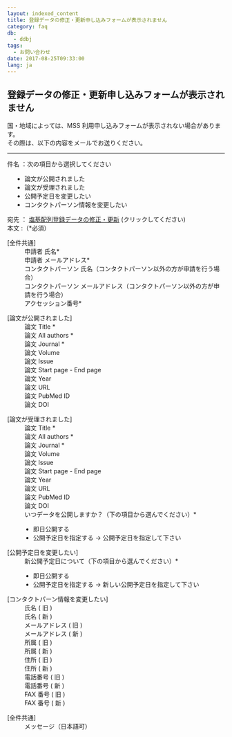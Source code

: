 ```yaml
---
layout: indexed_content
title: 登録データの修正・更新申し込みフォームが表示されません
category: faq
db:
  - ddbj
tags: 
  - お問い合わせ
date: 2017-08-25T09:33:00
lang: ja
---
```


## 登録データの修正・更新申し込みフォームが表示されません

<p>国・地域によっては、MSS 利用申し込みフォームが表示されない場合があります。<br>その際は、以下の内容をメールでお送りください。</p>
<hr>
<p><span class="bold">件名</span> ：次の項目から選択してください
  <ul style="padding-left: 40px">
    <li>論文が公開されました</li>
    <li>論文が受理されました</li>
    <li>公開予定日を変更したい</li>
    <li>コンタクトパーソン情報を変更したい</li>
  </ul><span class="bold">宛先</span> ： <a href="mailto:ddbjupdt@ddbj.nig.ac.jp">塩基配列登録データの修正・更新</a> (クリックしてください)<br><span class="bold">本文</span> :（<span class="red">*</span>必須）</p>
<dl class="bottom_space"><dt>[全件共通]</dt>
  <dd>申請者 氏名<span class="red">*</span></dd>
  <dd>申請者 メールアドレス<span class="red">*</span></dd>
  <dd>コンタクトパーソン 氏名（コンタクトパーソン以外の方が申請を行う場合）</dd>
  <dd>コンタクトパーソン メールアドレス（コンタクトパーソン以外の方が申請を行う場合）</dd>
  <dd>アクセッション番号<span class="red">*</span></dd>
</dl>
<dl class="bottom_space"><dt>[論文が公開されました]</dt>
  <dd>論文 Title <span class="red">*</span></dd>
  <dd>論文 All authors <span class="red">*</span></dd>
  <dd>論文 Journal <span class="red">*</span></dd>
  <dd>論文 Volume </dd>
  <dd>論文 Issue </dd>
  <dd>論文 Start page - End page</dd>
  <dd>論文 Year </dd>
  <dd>論文 URL </dd>
  <dd>論文 PubMed ID</dd>
  <dd>論文 DOI </dd>
</dl>
<dl class="bottom_space"><dt>[論文が受理されました]</dt>
  <dd>論文 Title <span class="red">*</span></dd>
  <dd>論文 All authors <span class="red">*</span></dd>
  <dd>論文 Journal <span class="red">*</span></dd>
  <dd>論文 Volume </dd>
  <dd>論文 Issue </dd>
  <dd>論文 Start page - End page</dd>
  <dd>論文 Year </dd>
  <dd>論文 URL </dd>
  <dd>論文 PubMed ID</dd>
  <dd>論文 DOI </dd>
  <dd>いつデータを公開しますか？（下の項目から選んでください）<span class="red">*</span>
    <ul style="padding-left: 20px">
      <li>即日公開する</li>
      <li>公開予定日を指定する → 公開予定日を指定して下さい</li>
    </ul>
  </dd>
</dl>
<dl class="bottom_space"><dt>[公開予定日を変更したい]</dt>
  <dd>新公開予定日について（下の項目から選んでください）<span class="red">*</span>
    <ul style="padding-left: 20px">
      <li>即日公開する</li>
      <li>公開予定日を指定する → 新しい公開予定日を指定して下さい</li>
    </ul>
  </dd>
</dl>
<dl class="bottom_space"><dt>[コンタクトパーン情報を変更したい]</dt>
  <dd>氏名 ( 旧 )</dd>
  <dd>氏名 ( 新 )</dd>
  <dd>メールアドレス ( 旧 )</dd>
  <dd>メールアドレス ( 新 )</dd>
  <dd>所属 ( 旧 )</dd>
  <dd>所属 ( 新 )</dd>
  <dd>住所 ( 旧 )</dd>
  <dd>住所 ( 新 )</dd>
  <dd>電話番号 ( 旧 )</dd>
  <dd>電話番号 ( 新 )</dd>
  <dd>FAX 番号 ( 旧 )</dd>
  <dd>FAX 番号 ( 新 )</dd>
</dl>
<dl class="bottom_space"><dt>[全件共通]</dt>
  <dd>メッセージ（日本語可）</dd>
</dl>